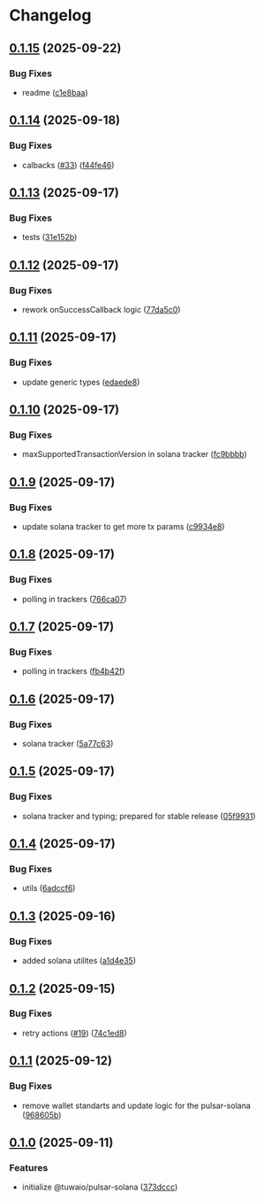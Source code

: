 # Changelog

## [0.1.15](https://github.com/TuwaIO/pulsar-core/compare/pulsar-solana-v0.1.14...pulsar-solana-v0.1.15) (2025-09-22)


### Bug Fixes

* readme ([c1e8baa](https://github.com/TuwaIO/pulsar-core/commit/c1e8baae9bcaaa2894e253b2c2036ca70db60f85))

## [0.1.14](https://github.com/TuwaIO/pulsar-core/compare/pulsar-solana-v0.1.13...pulsar-solana-v0.1.14) (2025-09-18)


### Bug Fixes

* calbacks ([#33](https://github.com/TuwaIO/pulsar-core/issues/33)) ([f44fe46](https://github.com/TuwaIO/pulsar-core/commit/f44fe46cdc7c6e69f995f115b31deb8b40d694e7))

## [0.1.13](https://github.com/TuwaIO/pulsar-core/compare/pulsar-solana-v0.1.12...pulsar-solana-v0.1.13) (2025-09-17)


### Bug Fixes

* tests ([31e152b](https://github.com/TuwaIO/pulsar-core/commit/31e152bef9c7e12660f778351f52a67a5e218d70))

## [0.1.12](https://github.com/TuwaIO/pulsar-core/compare/pulsar-solana-v0.1.11...pulsar-solana-v0.1.12) (2025-09-17)


### Bug Fixes

* rework onSuccessCallback logic ([77da5c0](https://github.com/TuwaIO/pulsar-core/commit/77da5c0b0eefc5928c5a9c42082fc4f9cc9c4da1))

## [0.1.11](https://github.com/TuwaIO/pulsar-core/compare/pulsar-solana-v0.1.10...pulsar-solana-v0.1.11) (2025-09-17)


### Bug Fixes

* update generic types ([edaede8](https://github.com/TuwaIO/pulsar-core/commit/edaede861fb6cb145a3efa13c0c6f0ff17761c1f))

## [0.1.10](https://github.com/TuwaIO/pulsar-core/compare/pulsar-solana-v0.1.9...pulsar-solana-v0.1.10) (2025-09-17)


### Bug Fixes

* maxSupportedTransactionVersion in solana tracker ([fc9bbbb](https://github.com/TuwaIO/pulsar-core/commit/fc9bbbb8dd951010388f18dfb7923086681f98d8))

## [0.1.9](https://github.com/TuwaIO/pulsar-core/compare/pulsar-solana-v0.1.8...pulsar-solana-v0.1.9) (2025-09-17)


### Bug Fixes

* update solana tracker to get more tx params ([c9934e8](https://github.com/TuwaIO/pulsar-core/commit/c9934e82ee1ba89de9b8287dd42cbebd70edc529))

## [0.1.8](https://github.com/TuwaIO/pulsar-core/compare/pulsar-solana-v0.1.7...pulsar-solana-v0.1.8) (2025-09-17)


### Bug Fixes

* polling in trackers ([766ca07](https://github.com/TuwaIO/pulsar-core/commit/766ca07465802ca7a4d6961bf6874f6bbc225a36))

## [0.1.7](https://github.com/TuwaIO/pulsar-core/compare/pulsar-solana-v0.1.6...pulsar-solana-v0.1.7) (2025-09-17)


### Bug Fixes

* polling in trackers ([fb4b42f](https://github.com/TuwaIO/pulsar-core/commit/fb4b42f0fdb97ca12ba5ad3ea3dc3ca302de30ff))

## [0.1.6](https://github.com/TuwaIO/pulsar-core/compare/pulsar-solana-v0.1.5...pulsar-solana-v0.1.6) (2025-09-17)


### Bug Fixes

* solana tracker ([5a77c63](https://github.com/TuwaIO/pulsar-core/commit/5a77c63bd61f19c3a458e95040b5dbfa87803d41))

## [0.1.5](https://github.com/TuwaIO/pulsar-core/compare/pulsar-solana-v0.1.4...pulsar-solana-v0.1.5) (2025-09-17)


### Bug Fixes

* solana tracker and typing; prepared for stable release ([05f9931](https://github.com/TuwaIO/pulsar-core/commit/05f9931869d420d6ff50486ae72272520f90249a))

## [0.1.4](https://github.com/TuwaIO/pulsar-core/compare/pulsar-solana-v0.1.3...pulsar-solana-v0.1.4) (2025-09-17)


### Bug Fixes

* utils ([6adccf6](https://github.com/TuwaIO/pulsar-core/commit/6adccf62d413cedc9405815b7279b2e926b9d10a))

## [0.1.3](https://github.com/TuwaIO/pulsar-core/compare/pulsar-solana-v0.1.2...pulsar-solana-v0.1.3) (2025-09-16)


### Bug Fixes

* added solana utilites ([a1d4e35](https://github.com/TuwaIO/pulsar-core/commit/a1d4e3550f50724894a68a87c5e689beda0090b2))

## [0.1.2](https://github.com/TuwaIO/pulsar-core/compare/pulsar-solana-v0.1.1...pulsar-solana-v0.1.2) (2025-09-15)


### Bug Fixes

* retry actions ([#19](https://github.com/TuwaIO/pulsar-core/issues/19)) ([74c1ed8](https://github.com/TuwaIO/pulsar-core/commit/74c1ed8a6bc1c9548951bb05b389d70abbacb840))

## [0.1.1](https://github.com/TuwaIO/pulsar-core/compare/pulsar-solana-v0.1.0...pulsar-solana-v0.1.1) (2025-09-12)


### Bug Fixes

* remove wallet standarts and update logic for the pulsar-solana ([968605b](https://github.com/TuwaIO/pulsar-core/commit/968605b680416eb189572893a55c830a35f6f479))

## [0.1.0](https://github.com/TuwaIO/pulsar-core/compare/pulsar-solana-v0.0.1...pulsar-solana-v0.1.0) (2025-09-11)


### Features

* initialize @tuwaio/pulsar-solana ([373dccc](https://github.com/TuwaIO/pulsar-core/commit/373dccce06ee13a18c95b474a67af22f01fbb980))
